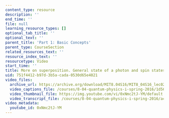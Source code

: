 ```yaml
---
content_type: resource
description: ''
end_time: ''
file: null
learning_resource_types: []
optional_tab_title: ''
optional_text: ''
parent_title: 'Part 1: Basic Concepts'
parent_type: CourseSection
related_resources_text: ''
resource_index_text: ''
resourcetype: Video
start_time: ''
title: More on superposition. General state of a photon and spin states
uid: 751f4412-b97d-3b5a-cada-0530d65e4021
video_files:
  archive_url: https://archive.org/download/MIT8.04S16/MIT8_04S16_lec02_s1_300k.mp4
  video_captions_file: /courses/8-04-quantum-physics-i-spring-2016/1d563288b9cd52ce968e276611be49fa_0xNmc2tJ-YM.vtt
  video_thumbnail_file: https://img.youtube.com/vi/0xNmc2tJ-YM/default.jpg
  video_transcript_file: /courses/8-04-quantum-physics-i-spring-2016/ac30f22a9dcd7d00bdbc775eb06687e8_0xNmc2tJ-YM.pdf
video_metadata:
  youtube_id: 0xNmc2tJ-YM
---
```

